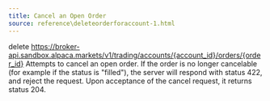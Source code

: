 ```yaml
---
title: Cancel an Open Order
source: reference\deleteorderforaccount-1.html
---
```


delete https://broker-api.sandbox.alpaca.markets/v1/trading/accounts/{account_id}/orders/{order_id}
Attempts to cancel an open order. If the order is no longer cancelable (for example if the status is "filled"), the server will respond with status 422, and reject the request.
Upon acceptance of the cancel request, it returns status 204.
